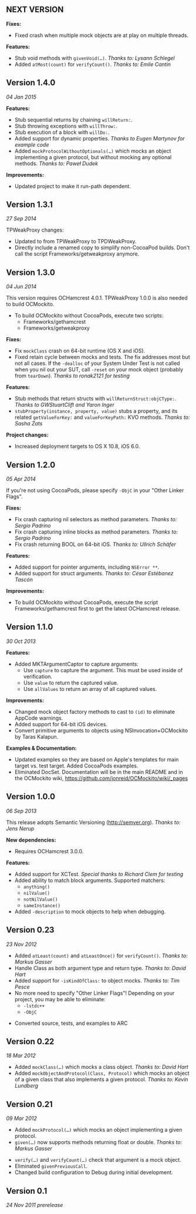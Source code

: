 NEXT VERSION
------------

**Fixes:**

- Fixed crash when multiple mock objects are at play on multiple threads.

**Features:**

- Stub void methods with `givenVoid(…)`. _Thanks to: Lysann Schlegel_
- Added `atMost(count)` for `verifyCount()`. _Thanks to: Emile Cantin_


Version 1.4.0
-------------
_04 Jan 2015_

**Features:**

- Stub sequential returns by chaining `willReturn:`.
- Stub throwing exceptions with `willThrow:`.
- Stub execution of a block with `willDo:`.
- Added support for dynamic properties. _Thanks to Eugen Martynov for example code_
- Added `mockProtocolWithoutOptionals(…)` which mocks an object implementing a given protocol, but
  without mocking any optional methods. _Thanks to: Paweł Dudek_

**Improvements:**

- Updated project to make it run-path dependent.


Version 1.3.1
-------------
_27 Sep 2014_

TPWeakProxy changes:

- Updated to from TPWeakProxy to TPDWeakProxy.
- Directly include a renamed copy to simplify non-CocoaPod builds. Don't call the script
  Frameworks/getweakproxy anymore.


Version 1.3.0
-------------
_04 Jun 2014_

This version requires OCHamcrest 4.0.1.
TPWeakProxy 1.0.0 is also needed to build OCMockito.

- To build OCMockito without CocoaPods, execute two scripts:
  * Frameworks/gethamcrest
  * Frameworks/getweakproxy

**Fixes:**

- Fix `mockClass` crash on 64-bit runtime (OS X and iOS).
- Fixed retain cycle between mocks and tests. The fix addresses most but not all cases. If the
  `-dealloc` of your System Under Test is not called when you nil out your SUT, call `-reset` on
  your mock object (probably from `tearDown`). _Thanks to ronak2121 for testing_

**Features:**

- Stub methods that return structs with `willReturnStruct:objCType:`. _Thanks to
  GWStuartClift and Yaron Inger_
- `stubProperty(instance, property, value)` stubs a property, and its related
  `getValueForKey:` and `valueForKeyPath:` KVO methods. _Thanks to: Sasha Zats_

**Project changes:**

- Increased deployment targets to OS X 10.8, iOS 6.0.


Version 1.2.0
-------------
_05 Apr 2014_

If you're not using CocoaPods, please specify `-ObjC` in your "Other Linker Flags".

**Fixes:**

- Fix crash capturing nil selectors as method parameters. _Thanks to: Sergio Padrino_
- Fix crash capturing inline blocks as method parameters. _Thanks to: Sergio Padrino_
- Fix crash returning BOOL on 64-bit iOS. _Thanks to: Ullrich Schäfer_

**Features:**

- Added support for pointer arguments, including `NSError **`.
- Added support for struct arguments. _Thanks to: César Estébanez Tascón_

**Improvements:**

- To build OCMockito without CocoaPods, execute the script Frameworks/gethamcrest first to get the
  latest OCHamcrest release.


Version 1.1.0
-------------
_30 Oct 2013_

**Features:**

- Added MKTArgumentCaptor to capture arguments:
  * Use `capture` to capture the argument. This must be used inside of
    verification.
  * Use `value` to return the captured value.
  * Use `allValues` to return an array of all captured values.

**Improvements:**

- Changed mock object factory methods to cast to `(id)` to eliminate AppCode warnings.
- Added support for 64-bit iOS devices.
- Convert primitive arguments to objects using NSInvocation+OCMockito by Taras
  Kalapun.

**Examples & Documentation:**

- Updated examples so they are based on Apple's templates for main target vs. test target. Added
  CocoaPods examples.
- Eliminated DocSet. Documentation will be in the main README and in the OCMockito wiki,
  https://github.com/jonreid/OCMockito/wiki/_pages


Version 1.0.0
-------------
_06 Sep 2013_

This release adopts Semantic Versioning (http://semver.org). _Thanks to: Jens Nerup_

**New dependencies:**

- Requires OCHamcrest 3.0.0.

**Features:**

- Added support for XCTest. _Special thanks to Richard Clem for testing_
- Added ability to match block arguments. Supported matchers:
  * `anything()`
  * `nilValue()`
  * `notNilValue()`
  * `sameInstance()`
- Added `-description` to mock objects to help when debugging.


Version 0.23
------------
_23 Nov 2012_

- Added `atLeast(count)` and `atLeastOnce()` for `verifyCount()`. _Thanks to: Markus Gasser_
- Handle Class as both argument type and return type. _Thanks to: David Hart_
- Added support for `-isKindOfClass:` to object mocks. _Thanks to: Tim Pesce_
- No more need to specify "Other Linker Flags"! Depending on your project, you may be able to
  eliminate:
  * `-lstdc++`
  * `-ObjC`
* Converted source, tests, and examples to ARC


Version 0.22
------------
_18 Mar 2012_

- Added `mockClass(…)` which mocks a class object. _Thanks to: David Hart_
- Added `mockObjectAndProtocol(Class, Protocol)` which mocks an object of a given class that also
  implements a given protocol. _Thanks to: Kevin Lundberg_


Version 0.21
------------
_09 Mar 2012_

- Added `mockProtocol(…)` which mocks an object implementing a given protocol.
- `given(…)` now supports methods returning float or double. _Thanks to: Markus Gasser_
* `verify(…)` and `verifyCount(…)` check that argument is a mock object.
* Eliminated `givenPreviousCall`.
* Changed build configuration to Debug during initial development.


Version 0.1
-----------
_24 Nov 2011 prerelease_
